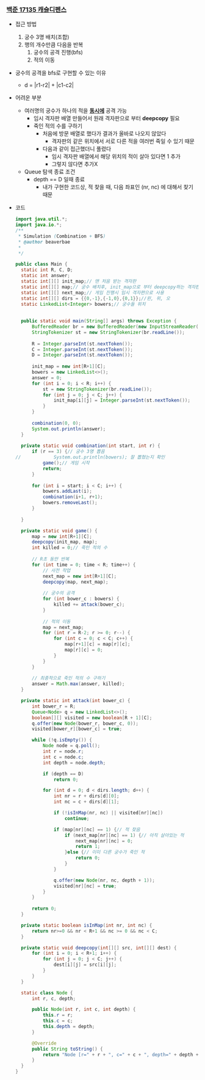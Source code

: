 ### [백준 17135 캐슬디펜스](https://www.acmicpc.net/problem/17135)

- 접근 방법
  1. 궁수 3명 배치(조합)
  2. 행의 개수만큼 다음을 반복
     1. 궁수의 공격 진행(bfs) 
     2. 적의 이동 

- 궁수의 공격을 bfs로 구현할 수 있는 이유

  - d = |r1-r2| + |c1-c2|

     

- 어려운 부분
  - 여러명의 궁수가 하나의 적을 <u>**동시에**</u> 공격 가능
    - 임시 격자판 배열 만들어서 원래 격자판으로 부터 **deepcopy** 필요
    - 죽인 적의 수를 구하기
      - 처음에 방문 배열로 했다가 결과가 올바로 나오지 않았다
        - 격자판의 같은 위치에서 서로 다른 적을 여러번 죽일 수 있기 때문
      - 다음과 같이 접근했더니 풀렸다
        - 임시 격자판 배열에서 해당 위치의 적이 살아 있다면 1 추가
        - 그렇지 않다면 추가X
  - Queue 탐색 종료 조건
    - depth == D 일때 종료
      - 내가 구현한 코드상, 적 찾을 때, 다음 좌표인 (nr, nc) 에 대해서 찾기 때문



- 코드

  ```java
  import java.util.*;
  import java.io.*;
  /**
   * Simulation (Combination + BFS)
   * @author beaverbae
   * 
   */
  
  public class Main {
  	static int R, C, D;
  	static int answer;
  	static int[][] init_map;// 맨 처음 받는 격자판
  	static int[][] map;// 궁수 배치후, init_map으로 부터 deepcopy하는 격자판
  	static int[][] next_map;// 게임 진행시 임시 격자편으로 사용
  	static int[][] dirs = {{0,-1},{-1,0},{0,1}};//왼, 위, 오
  	static LinkedList<Integer> bowers;// 궁수들 위치
  	
  	
  	public static void main(String[] args) throws Exception {
  		BufferedReader br = new BufferedReader(new InputStreamReader(System.in));
  		StringTokenizer st = new StringTokenizer(br.readLine());
  		
  		R = Integer.parseInt(st.nextToken());
  		C = Integer.parseInt(st.nextToken());
  		D = Integer.parseInt(st.nextToken());
  	
  		init_map = new int[R+1][C];
  		bowers = new LinkedList<>();
  		answer = 0;
  		for (int i = 0; i < R; i++) {
  			st = new StringTokenizer(br.readLine());
  			for (int j = 0; j < C; j++) {
  				init_map[i][j] = Integer.parseInt(st.nextToken());
  			}
  		}
  		
  		combination(0, 0);
  		System.out.println(answer);
  	}
  	
  	private static void combination(int start, int r) {
  		if (r == 3) {// 궁수 3명 뽑음
  //			System.out.println(bowers); 잘 뽑혔는지 확인
  			game();// 게임 시작
  			return;
  		}
  		
  		for (int i = start; i < C; i++) {
  			bowers.addLast(i);
  			combination(i+1, r+1);
  			bowers.removeLast();
  		}
  		
  	}
  
  	private static void game() {
  		map = new int[R+1][C];
  		deepcopy(init_map, map);
  		int killed = 0;// 죽인 적의 수
  		
  		// R초 동안 반복
  		for (int time = 0; time < R; time++) {
  			// 사전 작업
  			next_map = new int[R+1][C];
  			deepcopy(map, next_map);
  			
  			// 궁수의 공격
  			for (int bower_c : bowers) {
  				killed += attack(bower_c);
  			}
  			
  			// 적의 이동
  			map = next_map;
  			for (int r = R-2; r >= 0; r--) {
  				for (int c = 0; c < C; c++) {
  					map[r+1][c] = map[r][c];
  					map[r][c] = 0;
  				}
  			}
  		}
  		
  		// 최종적으로 죽인 적의 수 구하기
  		answer = Math.max(answer, killed);
  	}
  
  	private static int attack(int bower_c) {
  		int bower_r = R;
  		Queue<Node> q = new LinkedList<>();
  		boolean[][] visited = new boolean[R + 1][C];
  		q.offer(new Node(bower_r, bower_c, 0));
  		visited[bower_r][bower_c] = true;
  
  		while (!q.isEmpty()) {
  			Node node = q.poll();
  			int r = node.r;
  			int c = node.c;
  			int depth = node.depth;
  
  			if (depth == D)
  				return 0;
  
  			for (int d = 0; d < dirs.length; d++) {
  				int nr = r + dirs[d][0];
  				int nc = c + dirs[d][1];
  
  				if (!isInMap(nr, nc) || visited[nr][nc])
  					continue;
  
  				if (map[nr][nc] == 1) {// 적 찾음
  					if (next_map[nr][nc] == 1) {// 아직 살아있는 적
  						next_map[nr][nc] = 0;
  						return 1;
  					}else {// 이미 다른 궁수가 죽인 적
  						return 0;
  					}
  				}
  
  				q.offer(new Node(nr, nc, depth + 1));
  				visited[nr][nc] = true;
  			}
  		}
  		
  		return 0;
  	}
  
  	private static boolean isInMap(int nr, int nc) {
  		return nr>=0 && nr < R+1 && nc >= 0 && nc < C;
  	}
  
  	private static void deepcopy(int[][] src, int[][] dest) {
  		for (int i = 0; i < R+1; i++) {
  			for (int j = 0; j < C; j++) {
  				dest[i][j] = src[i][j];
  			}
  		}
  	}
  
  	static class Node {
  		int r, c, depth;
  
  		public Node(int r, int c, int depth) {
  			this.r = r;
  			this.c = c;
  			this.depth = depth;
  		}
  
  		@Override
  		public String toString() {
  			return "Node [r=" + r + ", c=" + c + ", depth=" + depth + "]";
  		}
  	}
  }
  
  ```

  